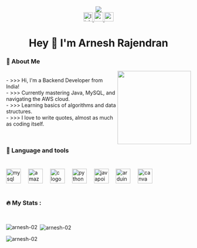 <br clear="both">

<div align="center" >
  <img  src="https://user-images.githubusercontent.com/58959408/232639433-cb0aea21-66f0-4508-a771-85e2089c5a87.gif" height="viewport" width="viewport" />
  
</div>
<div align="center" styl">
  <a href="https://www.linkedin.com/in/arneshrajendran" target="_blank">
    <img src="https://img.shields.io/static/v1?message=LinkedIn&logo=linkedin&label=&color=0077B5&logoColor=white&labelColor=&style=for-the-badge" height="25" alt="linkedin logo"  />
  </a>
  <a href="arnesha4261@gmail.com" target="_blank">
    <img src="https://img.shields.io/static/v1?message=Gmail&logo=gmail&label=&color=D14836&logoColor=white&labelColor=&style=for-the-badge" height="25" alt="gmail logo"  />
  </a>
  <a href="https://www.hackerrank.com/profile/arnesha4261" target="_blank">
    <img src="https://encrypted-tbn0.gstatic.com/images?q=tbn:ANd9GcRX0gVCOoLbKdrg__dPh-Y5M8i3BpMPyX7YzJJqF5hp_2PAHwdXqibpC1eN3l8EHIO32w&usqp=CAU" height="25" alt="gmail logo"  />
  </a>
</div>

###

<h1 align="center">Hey 👋 I'm Arnesh Rajendran</h1>

###

<div align="left">
</div>

###

<h3 align="left">&#128104 About Me </h3>

 <img align="right" height="200" src="https://i.pinimg.com/originals/e8/f4/53/e8f453469a3ec97ecd354df465d73913.gif"  />   
<p align="left">
  <br>
  - >>> Hi, I'm a Backend Developer from India!<br>
  - >>> Currently mastering Java, MySQL, and navigating the AWS cloud.<br>
  - >>> Learning basics of algorithms and data structures.<br>
  - >>> I love to write quotes, almost as much as coding itself.<br>
</p>
<br>

 

<h3 align="left">&#128204 Language and tools</h3>

###
<br>


<div align="left">
    <img src="https://www.mysql.com/common/logos/logo-mysql-170x115.png" height="40" alt="mysql logo"  />
  <img width="12" />
  <img src="https://download.logo.wine/logo/Amazon_Web_Services/Amazon_Web_Services-Logo.wine.png" height="40" alt="amazonwebservices logo"  />
  <img width="12" />
  <img src="https://cdn.jsdelivr.net/gh/devicons/devicon/icons/c/c-line.svg" height="40" alt="c logo"  />
  <img width="12" />
  <img src="https://cdn.jsdelivr.net/gh/devicons/devicon/icons/python/python-original.svg" height="40" alt="python logo"  />
  <img width="12" />
  <img src="https://static.javatpoint.com/core/images/java-logo1.png" height="40" alt="javapoint logo"  />
  <img width="12" />
   <img src="https://cdn.jsdelivr.net/gh/devicons/devicon/icons/arduino/arduino-original-wordmark.svg" height="40" alt="arduino logo"  />
  <img width="12" />
  <img src="https://cdn.jsdelivr.net/gh/devicons/devicon/icons/canva/canva-original.svg" height="40" alt="canva logo"  />
</div>

<br>
<h3 align="left">🔥   My Stats :</h3>
<br>

<p><img align="left" src="https://github-readme-stats.vercel.app/api/top-langs?username=arnesh-02&show_icons=true&locale=en&layout=compact" alt="arnesh-02" /></p>

<p>&nbsp;<img align="center" src="https://github-readme-stats.vercel.app/api?username=arnesh-02&show_icons=true&locale=en" alt="arnesh-02" /></p>

<p><img align="center" src="https://github-readme-streak-stats.herokuapp.com/?user=arnesh-02&" alt="arnesh-02" /></p>

<br clear="both">
